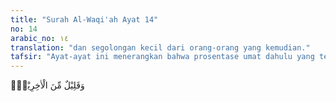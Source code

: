 ```yaml
---
title: "Surah Al-Waqi'ah Ayat 14"
no: 14
arabic_no: ١٤
translation: "dan segolongan kecil dari orang-orang yang kemudian."
tafsir: "Ayat-ayat ini menerangkan bahwa prosentase umat dahulu yang termasuk \"as-Sabiqun al-Muqarrabun\" lebih besar dibanding dengan prosentase umat Nabi Muhammad. Namun karena jumlah umat Nabi Muhammad itu jauh lebih besar dari jumlah umat nabi-nabi sebelumnya, maka jumlah umat Nabi Muhammad yang termasuk \"as-Sabiqun al-Muqarrabun\" jauh lebih besar dibanding dengan jumlah umat-umat dahulu."
---
```

وَقَلِيْلٌ مِّنَ الْاٰخِرِيْنَۗ  